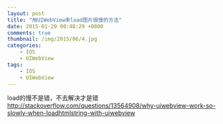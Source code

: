 ```yaml
---
layout: post
title: "用UIWebView来load图片很慢的方法"
date: 2015-01-20 00:48:29 +0800
comments: true
thumbnail: /img/2015/06/4.jpg
categories: 
    - IOS
    - UIWebView
tags: 
    - IOS
    - UIWebView
---
```

load的慢不是错，不去解决才是错<!--more-->  
<a href="http://stackoverflow.com/questions/13564908/why-uiwebview-work-so-slowly-when-loadhtmlstring-with-uiwebview">http://stackoverflow.com/questions/13564908/why-uiwebview-work-so-slowly-when-loadhtmlstring-with-uiwebview</a><br>

